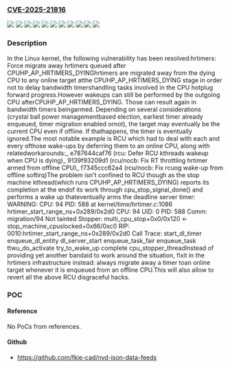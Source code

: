 ### [CVE-2025-21816](https://cve.mitre.org/cgi-bin/cvename.cgi?name=CVE-2025-21816)
![](https://img.shields.io/static/v1?label=Product&message=Linux&color=blue)
![](https://img.shields.io/static/v1?label=Version&message=&color=brightgreen)
![](https://img.shields.io/static/v1?label=Version&message=53f408cad05bb987af860af22f4151e5a18e6ee8%20&color=brightgreen)
![](https://img.shields.io/static/v1?label=Version&message=54d0d83a53508d687fd4a225f8aa1f18559562d0%20&color=brightgreen)
![](https://img.shields.io/static/v1?label=Version&message=5c0930ccaad5a74d74e8b18b648c5eb21ed2fe94%20&color=brightgreen)
![](https://img.shields.io/static/v1?label=Version&message=6.7%20&color=brightgreen)
![](https://img.shields.io/static/v1?label=Version&message=6fcbcc6c8e52650749692c7613cbe71bf601670d%20&color=brightgreen)
![](https://img.shields.io/static/v1?label=Version&message=75b5016ce325f1ef9c63e5398a1064cf8a7a7354%20&color=brightgreen)
![](https://img.shields.io/static/v1?label=Version&message=7f4c89400d2997939f6971c7981cc780a219e36b%20&color=brightgreen)
![](https://img.shields.io/static/v1?label=Version&message=9a2fc41acb69dd4e2a58d0c04346c3333c2341fc%20&color=brightgreen)
![](https://img.shields.io/static/v1?label=Vulnerability&message=n%2Fa&color=blue)

### Description

In the Linux kernel, the following vulnerability has been resolved:hrtimers: Force migrate away hrtimers queued after CPUHP_AP_HRTIMERS_DYINGhrtimers are migrated away from the dying CPU to any online target atthe CPUHP_AP_HRTIMERS_DYING stage in order not to delay bandwidth timershandling tasks involved in the CPU hotplug forward progress.However wakeups can still be performed by the outgoing CPU afterCPUHP_AP_HRTIMERS_DYING. Those can result again in bandwidth timers beingarmed. Depending on several considerations (crystal ball power managementbased election, earliest timer already enqueued, timer migration enabled ornot), the target may eventually be the current CPU even if offline. If thathappens, the timer is eventually ignored.The most notable example is RCU which had to deal with each and every ofthose wake-ups by deferring them to an online CPU, along with relatedworkarounds:_ e787644caf76 (rcu: Defer RCU kthreads wakeup when CPU is dying)_ 9139f93209d1 (rcu/nocb: Fix RT throttling hrtimer armed from offline CPU)_ f7345ccc62a4 (rcu/nocb: Fix rcuog wake-up from offline softirq)The problem isn't confined to RCU though as the stop machine kthread(which runs CPUHP_AP_HRTIMERS_DYING) reports its completion at the endof its work through cpu_stop_signal_done() and performs a wake up thateventually arms the deadline server timer:   WARNING: CPU: 94 PID: 588 at kernel/time/hrtimer.c:1086 hrtimer_start_range_ns+0x289/0x2d0   CPU: 94 UID: 0 PID: 588 Comm: migration/94 Not tainted   Stopper: multi_cpu_stop+0x0/0x120 <- stop_machine_cpuslocked+0x66/0xc0   RIP: 0010:hrtimer_start_range_ns+0x289/0x2d0   Call Trace:   <TASK>     start_dl_timer     enqueue_dl_entity     dl_server_start     enqueue_task_fair     enqueue_task     ttwu_do_activate     try_to_wake_up     complete     cpu_stopper_threadInstead of providing yet another bandaid to work around the situation, fixit in the hrtimers infrastructure instead: always migrate away a timer toan online target whenever it is enqueued from an offline CPU.This will also allow to revert all the above RCU disgraceful hacks.

### POC

#### Reference
No PoCs from references.

#### Github
- https://github.com/fkie-cad/nvd-json-data-feeds

